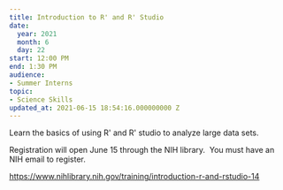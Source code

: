 ```yaml
---
title: Introduction to R' and R' Studio
date:
  year: 2021
  month: 6
  day: 22
start: 12:00 PM
end: 1:30 PM
audience:
- Summer Interns
topic:
- Science Skills
updated_at: 2021-06-15 18:54:16.000000000 Z
---
```

Learn the basics of using R\' and R\' studio to analyze large data
sets.  

Registration will open June 15 through the NIH library.  You must have
an NIH email to register.

https://www.nihlibrary.nih.gov/training/introduction-r-and-rstudio-14
